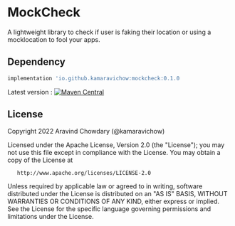 # MockCheck

A lightweight library to check if user is faking their location or using a mocklocation to fool your apps.

## Dependency

```groovy
implementation 'io.github.kamaravichow:mockcheck:0.1.0
```

Latest version : [![Maven Central](https://maven-badges.herokuapp.com/maven-central/io.github.kamaravichow/mockcheck/badge.svg)](https://maven-badges.herokuapp.com/maven-central/io.github.kamaravichow/mockcheck)


## License
Copyright 2022 Aravind Chowdary (@kamaravichow)

Licensed under the Apache License, Version 2.0 (the "License");
you may not use this file except in compliance with the License.
You may obtain a copy of the License at

       http://www.apache.org/licenses/LICENSE-2.0

Unless required by applicable law or agreed to in writing, software
distributed under the License is distributed on an "AS IS" BASIS,
WITHOUT WARRANTIES OR CONDITIONS OF ANY KIND, either express or implied.
See the License for the specific language governing permissions and
limitations under the License.

